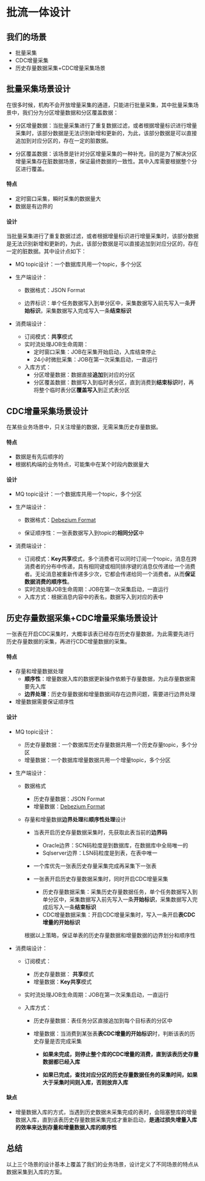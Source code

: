 # 批流一体设计

## 我们的场景

- 批量采集
- CDC增量采集
- 历史存量数据采集+CDC增量采集场景

## 批量采集场景设计

在很多时候，机构不会开放增量采集的通道，只能进行批量采集，其中批量采集场景中，我们分为分区增量数据和分区覆盖数据：

- 分区增量数据：当批量采集进行了重复数据过滤，或者根据增量标识进行增量采集时，该部分数据是无法识别新增和更新的，为此，该部分数据是可以直接追加到对应分区的，存在一定的脏数据。

- 分区覆盖数据：该场景是针对分区增量采集的一种补充，目的是为了解决分区增量采集存在脏数据场景，保证最终数据的一致性。其中入库需要根据整个分区进行覆盖。

#### 特点

- 定时窗口采集，瞬时采集的数据量大
- 数据是有边界的

#### 设计

当批量采集进行了重复数据过滤，或者根据增量标识进行增量采集时，该部分数据是无法识别新增和更新的，为此，该部分数据是可以直接追加到对应分区的，存在一定的脏数据。其中设计点如下：

- MQ topic设计：一个数据库共用一个topic，多个分区

- 生产端设计：

  - 数据格式：JSON Format

  - 边界标识：单个任务数据写入到单分区中，采集数据写入前先写入一条**开始标识**，采集数据写入完成写入一条**结束标识**

- 消费端设计：

  - 订阅模式：**共享**模式
  - 实时流处理JOB生命周期：
    - 定时窗口采集：JOB在采集开始启动，入库结束停止
    - 24小时微批采集：JOB在第一次采集启动，一直运行
  - 入库方式：
    - 分区增量数据：数据直接**追加**到对应的分区
    - 分区覆盖数据：数据写入到临时表分区，直到消费到**结束标识**时，再将整个临时表分区**覆盖写入**到正式表分区

## CDC增量采集场景设计

在某些业务场景中，只关注增量的数据，无需采集历史存量数据。

#### 特点

- 数据是有先后顺序的
- 根据机构端的业务特点，可能集中在某个时段内数据量大

#### 设计

- MQ topic设计：一个数据库共用一个topic，多个分区

- 生产端设计：

  - 数据格式：[Debezium Format](https://nightlies.apache.org/flink/flink-docs-release-1.13/docs/connectors/table/formats/debezium/#debezium-format)

  - 保证顺序性：一张表数据写入到topic的**相同分区**中

- 消费端设计：

  - 订阅模式：**Key共享**模式，多个消费者可以同时订阅一个topic，消息在跨消费者的分布中传递，具有相同键或相同排序键的消息仅传递给一个消费者。无论消息被重新传递多少次，它都会传递给同一个消费者。从而**保证数据消费的顺序性**。
  - 实时流处理JOB生命周期：JOB在第一次采集启动，一直运行
  - 入库方式：根据消息内容中的表名，数据写入到对应的表中

## 历史存量数据采集+CDC增量采集场景设计

一张表在开启CDC采集时，大概率该表已经存在历史存量数据，为此需要先进行历史存量数据的采集，再进行CDC增量数据的采集。

#### 特点

- 存量和增量数据处理
  - **顺序性**：增量数据入库的数据更新操作依赖于存量数据，为此存量数据需要先入库
  - **边界处理**：历史存量数据和增量数据间存在边界问题，需要进行边界处理
- 增量数据需要保证顺序性

#### 设计

- MQ topic设计：

  - 历史存量数据：一个数据库历史存量数据共用一个历史存量topic，多个分区
  - 增量数据：一个数据库增量数据共用一个增量topic，多个分区

- 生产端设计：

  - 数据格式
    - 历史存量数据：JSON Format
    - 增量数据：[Debezium Format](https://nightlies.apache.org/flink/flink-docs-release-1.13/docs/connectors/table/formats/debezium/#debezium-format)

  - 存量和增量数据**边界处理**和**顺序性处理**设计

    - 当表开启历史存量数据采集时，先获取此表当前的**边界码**
      - Oracle边界：SCN码粒度是到数据库，在数据库中全局唯一的
      - Sqlserver边界：LSN码粒度是到表，在表中唯一

    - 一个库优先一张表历史存量采集完成再采集下一张表
    - 一张表开启历史存量数据采集时，同时开启CDC增量采集
      - 历史存量数据采集：采集历史存量数据任务，单个任务数据写入到单分区中，采集数据写入前先写入一条**开始标识**，采集数据写入完成后写入一条**结束标识**
      - CDC增量数据采集：开启CDC增量采集时，写入一条开启**表CDC增量的开始标识**

    根据以上策略，保证单表的历史存量数据和增量数据的边界划分和顺序性

- 消费端设计：

  - 订阅模式：

    - 历史存量数据： **共享**模式
    - 增量数据：**Key共享**模式

  - 实时流处理JOB生命周期：JOB在第一次采集启动，一直运行

  - 入库方式：

    - 历史存量数据：表任务分区直接追加到每个目标表的分区中

    - 增量数据：当消费到某张表**表CDC增量的开始标识**时，判断该表的历史存量是否完成采集

      - **如果未完成，则停止整个库的CDC增量的消费，直到该表历史存量数据都已经入库**

      - **如果已完成，查找对应分区的历史存量数据任务的采集时间，如果大于采集时间则入库，否则放弃入库**

#### 缺点

- 增量数据入库的方式，当遇到历史数据未采集完成的表时，会阻塞整库的增量数据入库，直到该表历史存量数据采集完成才重新启动，**是通过损失增量入库的效率来达到存量和增量数据入库的顺序性**

## 总结

以上三个场景的设计基本上覆盖了我们的业务场景，设计定义了不同场景的特点从数据采集到入库的方案。

